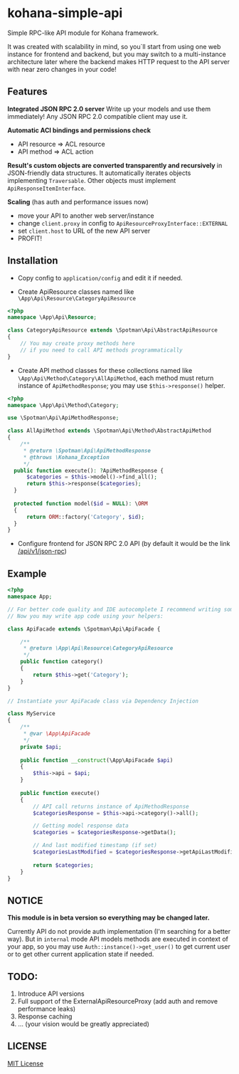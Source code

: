 kohana-simple-api
=================

Simple RPC-like API module for Kohana framework.

It was created with scalability in mind, so you`ll start from using one web instance for frontend and backend,
but you may switch to a multi-instance architecture later where the backend makes HTTP request to the API server with near zero changes in your code!

Features
--------

**Integrated JSON RPC 2.0 server**
Write up your models and use them immediately!
Any JSON RPC 2.0 compatible client may use it.

**Automatic ACl bindings and permissions check**
- API resource => ACL resource
- API method => ACL action

**Result's custom objects are converted transparently and recursively** in JSON-friendly data structures.
It automatically iterates objects implementing `Traversable`. Other objects must implement `ApiResponseItemInterface`.

**Scaling** (has auth and performance issues now)
- move your API to another web server/instance
- change `client.proxy` in config to `ApiResourceProxyInterface::EXTERNAL`
- set `client.host` to URL of the new API server
- PROFIT!


Installation
------------

- Copy config to `application/config` and edit it if needed.

- Create ApiResource classes named like `\App\Api\Resource\CategoryApiResource`

```php
<?php
namespace \App\Api\Resource;

class CategoryApiResource extends \Spotman\Api\AbstractApiResource
{
    // You may create proxy methods here
    // if you need to call API methods programmatically
}
```

- Create API method classes for these collections named like `\App\Api\Method\Category\AllApiMethod`, each method must return instance of `ApiMethodResponse`; you may use `$this->response()` helper.

```php
<?php
namespace \App\Api\Method\Category;

use \Spotman\Api\ApiMethodResponse;

class AllApiMethod extends \Spotman\Api\Method\AbstractApiMethod
{
    /**
     * @return \Spotman\Api\ApiMethodResponse
     * @throws \Kohana_Exception
     */
  public function execute(): ?ApiMethodResponse {
      $categories = $this->model()->find_all();
      return $this->response($categories);
  }
  
  protected function model($id = NULL): \ORM
  {
      return ORM::factory('Category', $id);
  }
}
```

- Configure frontend for JSON RPC 2.0 API (by default it would be the link [/api/v1/json-rpc](/api/v1/json-rpc))


Example
---

```php
<?php
namespace App;

// For better code quality and IDE autocomplete I recommend writing some helpers in ApiResource classes and in the `application/classes/Application/ApiFacade.php`.
// Now you may write app code using your helpers:

class ApiFacade extends \Spotman\Api\ApiFacade {

    /**
     * @return \App\Api\Resource\CategoryApiResource
     */
    public function category()
    {
        return $this->get('Category');
    }
}

// Instantiate your ApiFacade class via Dependency Injection

class MyService
{
    /**
     * @var \App\ApiFacade
     */
    private $api;
    
    public function __construct(\App\ApiFacade $api)
    {
        $this->api = $api;
    }
    
    public function execute()
    {
        // API call returns instance of ApiMethodResponse
        $categoriesResponse = $this->api->category()->all();

        // Getting model response data
        $categories = $categoriesResponse->getData();

        // And last modified timestamp (if set)
        $categoriesLastModified = $categoriesResponse->getApiLastModified();
        
        return $categories;
    }
}

```

NOTICE
------

**This module is in beta version so everything may be changed later.**

Currently API do not provide auth implementation (I'm searching for a better way).
But in `internal` mode API models methods are executed in context of your app, so you may use `Auth::instance()->get_user()` to get current user or to get other current application state if needed.

TODO:
-----

1. Introduce API versions
2. Full support of the ExternalApiResourceProxy (add auth and remove performance leaks)
3. Response caching
4. ... (your vision would be greatly appreciated)

LICENSE
-------

[MIT License](LICENSE)

